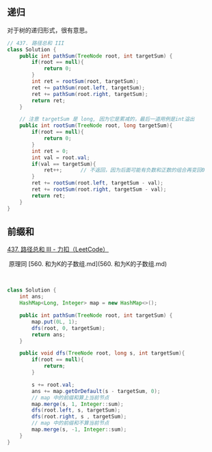 

## 递归

对于树的递归形式，很有意思。

```java
// 437. 路径总和 III
class Solution {
    public int pathSum(TreeNode root, int targetSum) {
        if(root == null){
            return 0;
        }
        int ret = rootSum(root, targetSum);
        ret += pathSum(root.left, targetSum);
        ret += pathSum(root.right, targetSum);
        return ret;
    }

    // 注意 targetSum 是 long, 因为它是累减的，最后一道用例是int溢出
    public int rootSum(TreeNode root, long targetSum){
        if(root == null){
            return 0;
        }
        int ret = 0;
        int val = root.val;
        if(val == targetSum){
            ret++;      // 不返回，因为后面可能有负数和正数的组合再变回0
        }
        ret += rootSum(root.left, targetSum - val);
        ret += rootSum(root.right, targetSum - val); 
        return ret;
    }
}
```

## 前缀和

[437. 路径总和 III - 力扣（LeetCode）](https://leetcode.cn/problems/path-sum-iii/solutions/2784856/zuo-fa-he-560-ti-shi-yi-yang-de-pythonja-fmzo/?envType=study-plan-v2&envId=top-100-liked)

​	原理同 [560. 和为K的子数组.md](560. 和为K的子数组.md) 

​	

```java
class Solution {
    int ans;
    HashMap<Long, Integer> map = new HashMap<>();

    public int pathSum(TreeNode root, int targetSum) {
        map.put(0L, 1);
        dfs(root, 0, targetSum);
        return ans;
    }

    public void dfs(TreeNode root, long s, int targetSum){
        if(root == null){
            return;
        }

        s += root.val;
        ans += map.getOrDefault(s - targetSum, 0);
        // map 中的前缀和算上当前节点
        map.merge(s, 1, Integer::sum);
        dfs(root.left, s, targetSum);
        dfs(root.right, s , targetSum);
        // map 中的前缀和不算当前节点
        map.merge(s, -1, Integer::sum);
    }
}
```

